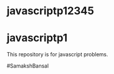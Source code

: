 
# javascriptp12345

# javascriptp1


This repository is for javascript problems.





#SamakshBansal

